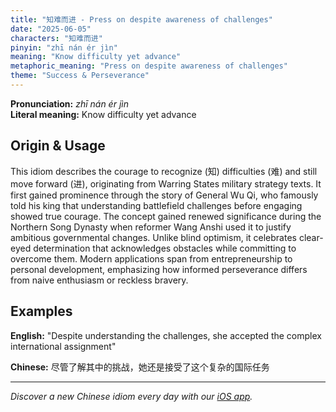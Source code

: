```yaml
---
title: "知难而进 - Press on despite awareness of challenges"
date: "2025-06-05"
characters: "知难而进"
pinyin: "zhī nán ér jìn"
meaning: "Know difficulty yet advance"
metaphoric_meaning: "Press on despite awareness of challenges"
theme: "Success & Perseverance"
---
```


**Pronunciation:** *zhī nán ér jìn*  
**Literal meaning:** Know difficulty yet advance

## Origin & Usage

This idiom describes the courage to recognize (知) difficulties (难) and still move forward (进), originating from Warring States military strategy texts. It first gained prominence through the story of General Wu Qi, who famously told his king that understanding battlefield challenges before engaging showed true courage. The concept gained renewed significance during the Northern Song Dynasty when reformer Wang Anshi used it to justify ambitious governmental changes. Unlike blind optimism, it celebrates clear-eyed determination that acknowledges obstacles while committing to overcome them. Modern applications span from entrepreneurship to personal development, emphasizing how informed perseverance differs from naive enthusiasm or reckless bravery.

## Examples

**English:** "Despite understanding the challenges, she accepted the complex international assignment"

**Chinese:** 尽管了解其中的挑战，她还是接受了这个复杂的国际任务

---

*Discover a new Chinese idiom every day with our [iOS app](https://apps.apple.com/us/app/daily-chinese-idioms/id6670238264).*
